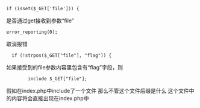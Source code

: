 

```
if (isset($_GET['file'])) {  
```
是否通过get接收到参数“file”


```
error_reporting(0);  

```
取消报错

```
  if (!strpos($_GET["file"], "flag")) {  

```
如果接受到的file参数内容里包含有“flag”字段，则


```
        include $_GET["file"];  

```
假如在index.php中include了一个文件
那么不管这个文件后缀是什么 这个文件中的内容将会直接出现在index.php中

